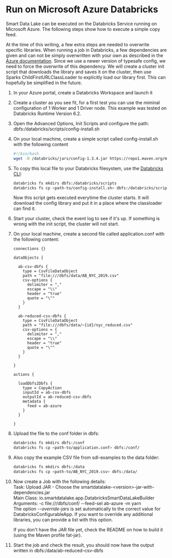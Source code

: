 # Run on Microsoft Azure Databricks

Smart Data Lake can be executed on the Databricks Service running on Microsoft Azure. 
The following steps show how to execute a simple copy feed. 

At the time of this writing, a few extra steps are needed to overwrite specific libraries. 
When running a job in Databricks, a few dependencies are given and can not be simply overwritten with your own as described in the 
[Azure documentation](https://docs.microsoft.com/en-us/azure/databricks/jobs#library-dependencies).
Since we use a newer version of typesafe config, we need to force the overwrite of this dependency. 
We will create a cluster init script that downloads the library and saves it on the cluster, then use Sparks ChildFirstURLClassLoader to explicitly load our library first.
This can hopefully be simplified in the future.

1.  In your Azure portal, create a Databricks Workspace and launch it
1.  Create a cluster as you see fit, for a first test you can use the miminal configuration of 1 Worker and 1 Driver node. 
    This example was tested on Databricks Runtime Version 6.2.
1.  Open the Advanced Options, Init Scripts and configure the path:
    dbfs:/databricks/scripts/config-install.sh
1.  On your local machine, create a simple script called config-install.sh with the following content
    ```bash
    #!/bin/bash
    wget -O /databricks/jars/config-1.3.4.jar https://repo1.maven.org/maven2/com/typesafe/config/1.3.4/config-1.3.4.jar
    ```
1.  To copy this local file to your Databricks filesystem, use the [Databricks CLI](https://docs.databricks.com/dev-tools/cli/index.html):
    ```bash
    databricks fs mkdirs dbfs:/databricks/scripts
    databricks fs cp <path-to/config-install.sh> dbfs:/databricks/scripts/
    ```
    Now this script gets executed everytime the cluster starts.
    It will download the config library and put it in a place where the classloader can find it.
1.  Start your cluster, check the event log to see if it's up. 
    If something is wrong with the init script, the cluster will not start.
1.  On your local machine, create a second file called application.conf with the following content:
    ```hocon   
    connections {}
    
    dataObjects {
     
      ab-csv-dbfs {
        type = CsvFileDataObject
        path = "file:///dbfs/data/AB_NYC_2019.csv"
        csv-options {
          delimiter = ","
          escape = "\\"
          header = "true"
          quote = "\""
        }
      }
    
      ab-reduced-csv-dbfs {
        type = CsvFileDataObject
        path = "file:///dbfs/data/~{id}/nyc_reduced.csv"
        csv-options = {
          delimiter = ","
          escape = "\\"
          header = "true"
          quote = "\""
        }
      }
   
    }
    
    actions {
    
      loadDbfs2Dbfs {
        type = CopyAction
        inputId = ab-csv-dbfs
        outputId = ab-reduced-csv-dbfs
        metadata {
          feed = ab-azure
        }
      }
    
    }
    ```
1.  Upload the file to the conf folder in dbfs:
    ```bash
    databricks fs mkdirs dbfs:/conf
    databricks fs cp <path-to/application.conf> dbfs:/conf/
    ```
1.  Also copy the example CSV file from sdl-examples to the data folder:
    ```bash
    databricks fs mkdirs dbfs:/data
    databricks fs cp <path-to/AB_NYC_2019.csv> dbfs:/data/
    ```
1.  Now create a Job with the following details:<br/>
    Task: Upload JAR - Choose the smartdatalake-\<version>-jar-with-dependencies.jar<br/>
    Main Class: io.smartdatalake.app.DatabricksSmartDataLakeBuilder
    Arguments: -c file:///dbfs/conf/ --feed-sel ab-azure -m yarn<br/>
    The option *--override-jars* is set automatically to the correct value for DatabricksConfigurableApp. 
    If you want to override any additional libraries, you can provide a list with this option. 
    
    If you don't have the JAR file yet, check the README on how to build it (using the Maven profile fat-jar). 
1.  Start the job and check the result, you should now have the output written in dbfs:/data/ab-reduced-csv-dbfs
